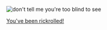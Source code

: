 ![don't tell me you're too blind to see](docs/rickroll.gif)

[You've been rickrolled! ](https://www.youtube.com/watch?v=dQw4w9WgXcQ)


